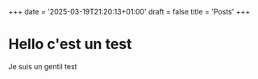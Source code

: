 +++
date = '2025-03-19T21:20:13+01:00'
draft = false
title = 'Posts'
+++
# Hello c'est un test

Je suis un gentil test